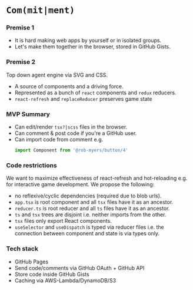 # `Com(mit|ment)`

### Premise 1

- It is hard making web apps by yourself or in isolated groups.
- Let's make them together in the browser, stored in GitHub Gists.

### Premise 2

Top down agent engine via SVG and CSS.
- A source of components and a driving force.
- Represented as a bunch of `react` components and `redux` reducers.
- `react-refresh` and `replaceReducer` preserves game state

### MVP Summary

- Can edit/render `tsx?|scss` files in the browser.
- Can comment & post code if you're a GitHub user.
- Can import code from comment e.g.
  ```ts
  import Component from '@rob-myers/button/4'
  ```

### Code restrictions

We want to maximize effectiveness of react-refresh and hot-reloading e.g. for interactive game development. We propose the following:

- no reflexive/cyclic dependencies (required due to blob urls).
- `app.tsx` is root component and all `tsx` files have it as an ancestor.
- `reducer.ts` is root reducer and all `ts` files have it as an ancestor.
- `ts` and `tsx` trees are disjoint i.e. neither imports from the other.
- `tsx` files only export React components.
- `useSelector` and `useDispatch` is typed via reducer files i.e. the connection between component and state is via types only.


### Tech stack

- GitHub Pages
- Send code/comments via GitHub OAuth + GitHub API
- Store code inside GitHub Gists
- Caching via AWS-Lambda/DynamoDB/S3



